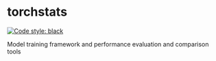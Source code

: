 # torchstats

[![Code style: black](https://img.shields.io/badge/code%20style-black-000000.svg)](https://github.com/psf/black)

Model training framework and performance evaluation and comparison tools
